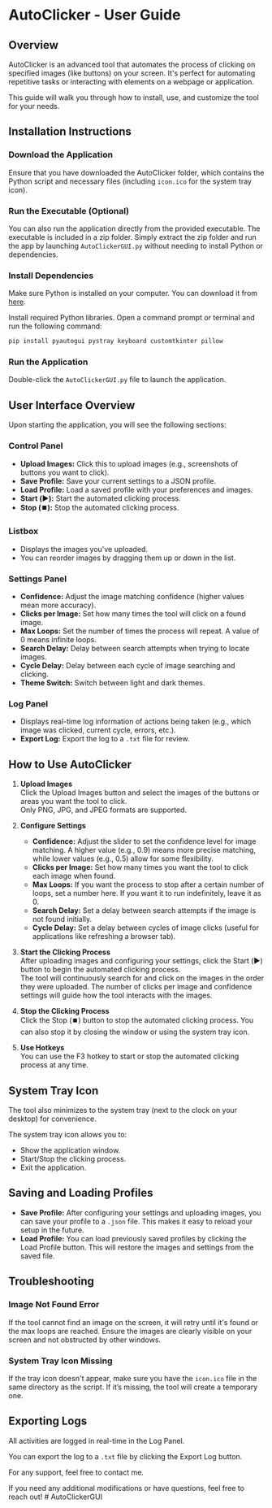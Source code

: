 # AutoClicker - User Guide

## Overview
AutoClicker is an advanced tool that automates the process of clicking on specified images (like buttons) on your screen. It's perfect for automating repetitive tasks or interacting with elements on a webpage or application.

This guide will walk you through how to install, use, and customize the tool for your needs.

## Installation Instructions

### Download the Application
Ensure that you have downloaded the AutoClicker folder, which contains the Python script and necessary files (including `icon.ico` for the system tray icon).

### Run the Executable (Optional)
You can also run the application directly from the provided executable. The executable is included in a zip folder. Simply extract the zip folder and run the app by launching `AutoClickerGUI.py` without needing to install Python or dependencies.

### Install Dependencies
Make sure Python is installed on your computer. You can download it from [here](https://www.python.org/downloads/).

Install required Python libraries. Open a command prompt or terminal and run the following command:

```bash
pip install pyautogui pystray keyboard customtkinter pillow
```

### Run the Application
Double-click the `AutoClickerGUI.py` file to launch the application.

## User Interface Overview
Upon starting the application, you will see the following sections:

### Control Panel
- **Upload Images:** Click this to upload images (e.g., screenshots of buttons you want to click).
- **Save Profile:** Save your current settings to a JSON profile.
- **Load Profile:** Load a saved profile with your preferences and images.
- **Start (▶️):** Start the automated clicking process.
- **Stop (⏹️):** Stop the automated clicking process.

### Listbox
- Displays the images you've uploaded.
- You can reorder images by dragging them up or down in the list.

### Settings Panel
- **Confidence:** Adjust the image matching confidence (higher values mean more accuracy).
- **Clicks per Image:** Set how many times the tool will click on a found image.
- **Max Loops:** Set the number of times the process will repeat. A value of 0 means infinite loops.
- **Search Delay:** Delay between search attempts when trying to locate images.
- **Cycle Delay:** Delay between each cycle of image searching and clicking.
- **Theme Switch:** Switch between light and dark themes.

### Log Panel
- Displays real-time log information of actions being taken (e.g., which image was clicked, current cycle, errors, etc.).
- **Export Log:** Export the log to a `.txt` file for review.

## How to Use AutoClicker

1. **Upload Images**  
   Click the Upload Images button and select the images of the buttons or areas you want the tool to click.  
   Only PNG, JPG, and JPEG formats are supported.

2. **Configure Settings**  
   - **Confidence:** Adjust the slider to set the confidence level for image matching. A higher value (e.g., 0.9) means more precise matching, while lower values (e.g., 0.5) allow for some flexibility.  
   - **Clicks per Image:** Set how many times you want the tool to click each image when found.  
   - **Max Loops:** If you want the process to stop after a certain number of loops, set a number here. If you want it to run indefinitely, leave it as 0.  
   - **Search Delay:** Set a delay between search attempts if the image is not found initially.  
   - **Cycle Delay:** Set a delay between cycles of image clicks (useful for applications like refreshing a browser tab).

3. **Start the Clicking Process**  
   After uploading images and configuring your settings, click the Start (▶️) button to begin the automated clicking process.  
   The tool will continuously search for and click on the images in the order they were uploaded. The number of clicks per image and confidence settings will guide how the tool interacts with the images.

4. **Stop the Clicking Process**  
   Click the Stop (⏹️) button to stop the automated clicking process. You can also stop it by closing the window or using the system tray icon.

5. **Use Hotkeys**  
   You can use the F3 hotkey to start or stop the automated clicking process at any time.

## System Tray Icon
The tool also minimizes to the system tray (next to the clock on your desktop) for convenience.

The system tray icon allows you to:
- Show the application window.
- Start/Stop the clicking process.
- Exit the application.

## Saving and Loading Profiles
- **Save Profile:** After configuring your settings and uploading images, you can save your profile to a `.json` file. This makes it easy to reload your setup in the future.
- **Load Profile:** You can load previously saved profiles by clicking the Load Profile button. This will restore the images and settings from the saved file.

## Troubleshooting

### Image Not Found Error
If the tool cannot find an image on the screen, it will retry until it's found or the max loops are reached. Ensure the images are clearly visible on your screen and not obstructed by other windows.

### System Tray Icon Missing
If the tray icon doesn't appear, make sure you have the `icon.ico` file in the same directory as the script. If it’s missing, the tool will create a temporary one.

## Exporting Logs
All activities are logged in real-time in the Log Panel.

You can export the log to a `.txt` file by clicking the Export Log button.

For any support, feel free to contact me.

If you need any additional modifications or have questions, feel free to reach out!
#   A u t o C l i c k e r G U I  
 